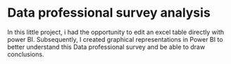 # Data professional survey analysis

In this little project, i had the opportunity to edit an excel table directly with power BI. Subsequently, I created graphical representations in Power BI to better understand this Data professional survey and be able to draw conclusions. 

